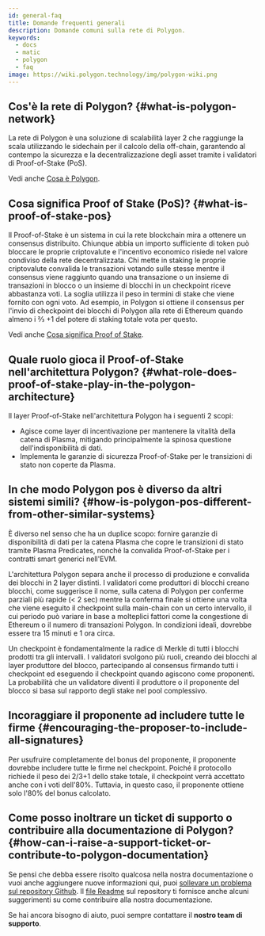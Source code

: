 ```yaml
---
id: general-faq
title: Domande frequenti generali
description: Domande comuni sulla rete di Polygon.
keywords:
  - docs
  - matic
  - polygon
  - faq
image: https://wiki.polygon.technology/img/polygon-wiki.png
---
```


## Cos'è la rete di Polygon? {#what-is-polygon-network}

La rete di Polygon è una soluzione di scalabilità layer 2 che raggiunge la scala utilizzando le sidechain per il calcolo della off-chain, garantendo al contempo la sicurezza e la decentralizzazione degli asset tramite i validatori di Proof-of-Stake (PoS).

Vedi anche [Cosa è Polygon](/docs/home/polygon-basics/what-is-polygon).

## Cosa significa Proof of Stake (PoS)? {#what-is-proof-of-stake-pos}

Il Proof-of-Stake è un sistema in cui la rete blockchain mira a ottenere un consensus distribuito. Chiunque abbia un importo sufficiente di token può bloccare le proprie criptovalute e l'incentivo economico risiede nel valore condiviso della rete decentralizzata. Chi mette in staking le proprie criptovalute convalida le transazioni votando sulle stesse mentre il consensus viene raggiunto quando una transazione o un insieme di transazioni in blocco o un insieme di blocchi in un checkpoint riceve abbastanza voti. La soglia utilizza il peso in termini di stake che viene fornito con ogni voto. Ad esempio, in Polygon si ottiene il consensus per l'invio di checkpoint dei blocchi di Polygon alla rete di Ethereum quando almeno i ⅔ +1 del potere di staking totale vota per questo.

Vedi anche [Cosa significa Proof of Stake](/docs/home/polygon-basics/what-is-proof-of-stake).

## Quale ruolo gioca il Proof-of-Stake nell'architettura Polygon? {#what-role-does-proof-of-stake-play-in-the-polygon-architecture}

Il layer Proof-of-Stake nell'architettura Polygon ha i seguenti 2 scopi:

* Agisce come layer di incentivazione per mantenere la vitalità della catena di Plasma, mitigando principalmente la spinosa questione dell'indisponibilità di dati.
* Implementa le garanzie di sicurezza Proof-of-Stake per le transizioni di stato non coperte da Plasma.

## In che modo Polygon pos è diverso da altri sistemi simili? {#how-is-polygon-pos-different-from-other-similar-systems}

È diverso nel senso che ha un duplice scopo: fornire garanzie di disponibilità di dati per la catena Plasma che copre le transizioni di stato tramite Plasma Predicates, nonché la convalida Proof-of-Stake per i contratti smart generici nell'EVM.

L'architettura Polygon separa anche il processo di produzione e convalida dei blocchi in 2 layer distinti. I validatori come produttori di blocchi creano blocchi, come suggerisce il nome, sulla catena di Polygon per conferme parziali più rapide (< 2 sec) mentre la conferma finale si ottiene una volta che viene eseguito il checkpoint sulla main-chain con un certo intervallo, il cui periodo può variare in base a molteplici fattori come la congestione di Ethereum o il numero di transazioni Polygon. In condizioni ideali, dovrebbe essere tra 15 minuti e 1 ora circa.

Un checkpoint è fondamentalmente la radice di Merkle di tutti i blocchi prodotti tra gli intervalli. I validatori svolgono più ruoli, creando dei blocchi al layer produttore del blocco, partecipando al consensus firmando tutti i checkpoint ed eseguendo il checkpoint quando agiscono come proponenti. La probabilità che un validatore diventi il produttore o il proponente del blocco si basa sul rapporto degli stake nel pool complessivo.

## Incoraggiare il proponente ad includere tutte le firme {#encouraging-the-proposer-to-include-all-signatures}

Per usufruire completamente del bonus del proponente, il proponente dovrebbe includere tutte le firme nel checkpoint.
 Poiché il protocollo richiede il peso dei 2/3+1 dello stake totale, il checkpoint verrà accettato anche con i voti dell'80%. Tuttavia, in questo caso, il proponente ottiene solo l'80% del bonus calcolato.

## Come posso inoltrare un ticket di supporto o contribuire alla documentazione di Polygon? {#how-can-i-raise-a-support-ticket-or-contribute-to-polygon-documentation}
Se pensi che debba essere risolto qualcosa nella nostra documentazione o vuoi anche aggiungere nuove informazioni qui, puoi [sollevare un problema sul repository Github](https://github.com/maticnetwork/matic.js/issues). Il [file Readme](https://github.com/maticnetwork/matic-docs/blob/master/README.md) sul repository ti fornisce anche alcuni suggerimenti su come contribuire alla nostra documentazione.

Se hai ancora bisogno di aiuto, puoi sempre contattare il **nostro team di supporto**.
